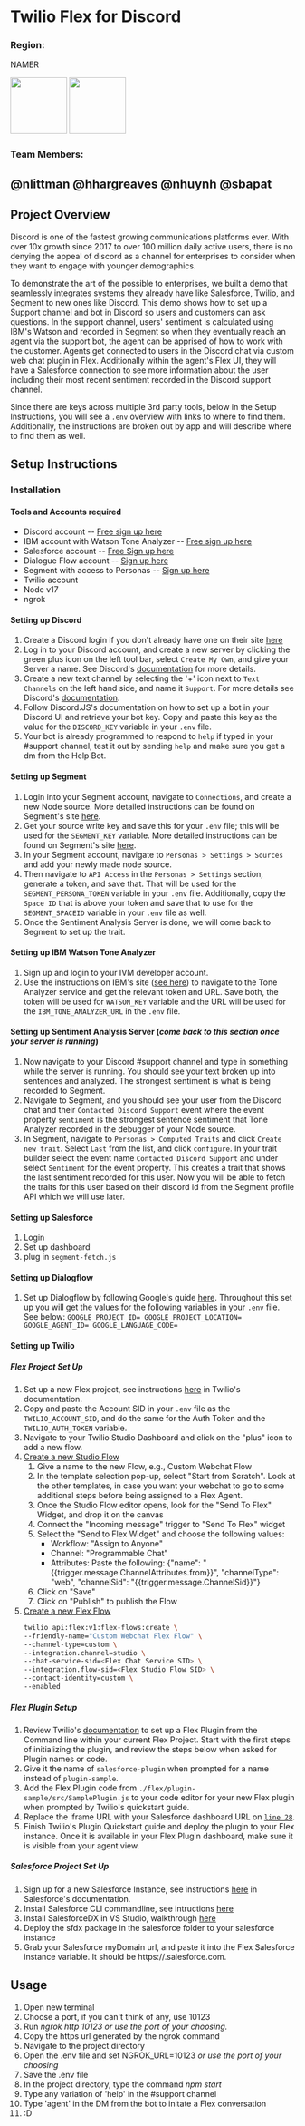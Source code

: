 # Twilio Flex for Discord

### **Region:**
NAMER

<img src="https://code.hq.twilio.com/storage/user/4012/files/20a09300-376d-11ec-97c3-cf6eefbae931" width="100" height="100">
<img src="https://code.hq.twilio.com/storage/user/4012/files/344bf980-376d-11ec-97be-2f01d5ce608b" width="100" height="100">


### **Team Members**:
@nlittman
@hhargreaves
@nhuynh
@sbapat
---

## Project Overview

Discord is one of the fastest growing communications platforms ever. With over 10x growth since 2017 to over 100 million daily active users, there is no denying the appeal of discord as a channel for enterprises to consider when they want to engage with younger demographics.

To demonstrate the art of the possible to enterprises, we built a demo that seamlessly integrates systems they already have like Salesforce, Twilio, and Segment to new ones like Discord. This demo shows how to set up a Support channel and bot in Discord so users and customers can ask questions. In the support channel, users' sentiment is calculated using IBM's Watson and recorded in Segment so when they eventually reach an agent via the support bot, the agent can be apprised of how to work with the customer. Agents get connected to users in the Discord chat via custom web chat plugin in Flex. Additionally within the agent's Flex UI, they will have a Salesforce connection to see more information about the user including their most recent sentiment recorded in the Discord support channel.

Since there are keys across multiple 3rd party tools, below in the Setup Instructions, you will see a `.env` overview with links to where to find them. Additionally, the instructions are broken out by app and will describe where to find them as well.

## Setup Instructions

### Installation

#### Tools and Accounts required
- Discord account -- [Free sign up here](https://discord.com/)
- IBM account with Watson Tone Analyzer -- [Free sign up here](https://cloud.ibm.com/registration?target=/catalog/services/tone-analyzer%3FhideTours%3Dtrue%26%3Fcm_sp%3DWatsonPlatform-WatsonPlatform-_-OnPageNavCTA-IBMWatson_ToneAnalyzer-_-Watson_Developer_Website)
- Salesforce account -- [Free Sign up here](https://developer.salesforce.com/signup)
- Dialogue Flow account -- [Sign up here](https://cloud.google.com/dialogflow)
- Segment with access to Personas -- [Sign up here](https://segment.com/)
- Twilio account
- Node v17
- ngrok

#### Setting up Discord
1. Create a Discord login if you don't already have one on their site [here](https://discord.com/)
2. Log in to your Discord account, and create a new server by clicking the green plus icon on the left tool bar, select `Create My Own`, and give your Server a name. See Discord's [documentation](https://support.discord.com/hc/en-us/articles/204849977-How-do-I-create-a-server-) for more details.
3. Create a new text channel by selecting the '+' icon next to `Text Channels` on the left hand side, and name it `Support`. For more details see Discord's [documentation](https://support.discord.com/hc/en-us/articles/206143877-How-do-I-set-up-a-Role-Exclusive-channel-#:~:text=Text%20Channel%3A,Finally%2C%20click%20create.).
4. Follow Discord.JS's documentation on how to set up a bot in your Discord UI and retrieve your bot key. Copy and paste this key as the value for the `DISCORD_KEY` variable in your `.env` file.
5. Your bot is already programmed to respond to `help` if typed in your #support channel, test it out by sending `help` and make sure you get a dm from the Help Bot.

#### Setting up Segment
1. Login into your Segment account, navigate to `Connections`, and create a new Node source. More detailed instructions can be found on Segment's site [here](https://segment.com/docs/connections/sources/catalog/libraries/server/node/quickstart/).
2. Get your source write key and save this for your `.env` file; this will be used for the `SEGMENT_KEY` variable. More detailed instructions can be found on Segment's site [here](https://segment.com/docs/connections/find-writekey/).
3. In your Segment account, navigate to `Personas > Settings > Sources` and add your newly made node source.
4. Then navigate to `API Access` in the `Personas > Settings` section, generate a token, and save that. That will be used for the `SEGMENT_PERSONA_TOKEN` variable in your `.env` file. Additionally, copy the `Space ID` that is above your token and save that to use for the `SEGMENT_SPACEID` variable in your `.env` file as well.
5. Once the Sentiment Analysis Server is done, we will come back to Segment to set up the trait.

#### Setting up IBM Watson Tone Analyzer
1. Sign up and login to your IVM developer account.
2. Use the instructions on IBM's site ([see here](https://cloud.ibm.com/docs/tone-analyzer?topic=tone-analyzer-gettingStarted)) to navigate to the Tone Analyzer service and get the relevant token and URL. Save both, the token will be used for `WATSON_KEY` variable and the URL will be used for the `IBM_TONE_ANALYZER_URL` in the `.env` file.

#### Setting up Sentiment Analysis Server (*come back to this section once your server is running*)
1. Now navigate to your Discord #support channel and type in something while the server is running. You should see your text broken up into sentences and analyzed. The strongest sentiment is what is being recorded to Segment.
2. Navigate to Segment, and you should see your user from the Discord chat and their `Contacted Discord Support` event where the event property `sentiment` is the strongest sentence sentiment that Tone Analyzer recorded in the debugger of your Node source. 
3. In Segment, navigate to `Personas > Computed Traits` and click `Create new trait`. Select `Last` from the list, and click `configure`. In your trait builder select the event name `Contacted Discord Support` and under select `Sentiment` for the event property. This creates a trait that shows the last sentiment recorded for this user. Now you will be able to fetch the traits for this user based on their discord id from the Segment profile API which we will use later.


#### Setting up Salesforce
1. Login
2. Set up dashboard
3. plug in `segment-fetch.js`

#### Setting up Dialogflow
1. Set up Dialogflow by following Google's guide [here](https://cloud.google.com/dialogflow/es/docs/quick/setup). Throughout this set up you will get the values for the following variables in your `.env` file. See below:
`GOOGLE_PROJECT_ID=
GOOGLE_PROJECT_LOCATION=
GOOGLE_AGENT_ID=
GOOGLE_LANGUAGE_CODE=`

#### Setting up Twilio

##### Flex Project Set Up
1. Set up a new Flex project, see instructions [here](https://www.twilio.com/docs/flex/tutorials/setup) in Twilio's documentation.
2. Copy and paste the Account SID in your `.env` file as the `TWILIO_ACCOUNT_SID`, and do the same for the Auth Token and the `TWILIO_AUTH_TOKEN` variable.
3. Navigate to your Twilio Studio Dashboard and click on the "plus" icon to add a new flow.
4. [Create a new Studio Flow](https://www.twilio.com/blog/add-custom-chat-channel-twilio-flex)
    1. Give a name to the new Flow, e.g., Custom Webchat Flow
    2. In the template selection pop-up, select "Start from Scratch". Look at the other templates, in case you want your webchat to go to some additional steps before being assigned to a Flex Agent.
    3. Once the Studio Flow editor opens, look for the "Send To Flex" Widget, and drop it on the canvas
    4. Connect the "Incoming message" trigger to "Send To Flex" widget
    5. Select the "Send to Flex Widget" and choose the following values:
        - Workflow: "Assign to Anyone"
        - Channel: "Programmable Chat"
        - Attributes: Paste the following: {"name": "{{trigger.message.ChannelAttributes.from}}", "channelType": "web", "channelSid": "{{trigger.message.ChannelSid}}"}
    6. Click on "Save"
    7. Click on "Publish" to publish the Flow
5. [Create a new Flex Flow](https://www.twilio.com/blog/add-custom-chat-channel-twilio-flex)
    ```sh 
    twilio api:flex:v1:flex-flows:create \
    --friendly-name="Custom Webchat Flex Flow" \
    --channel-type=custom \
    --integration.channel=studio \
    --chat-service-sid=<Flex Chat Service SID> \
    --integration.flow-sid=<Flex Studio Flow SID> \
    --contact-identity=custom \
    --enabled
    ```
##### Flex Plugin Setup   
1. Review Twilio's [documentation](https://www.twilio.com/docs/flex/quickstart/getting-started-plugin) to set up a Flex Plugin from the Command line within your current Flex Project. Start with the first steps of initializing the plugin, and review the steps below when asked for Plugin names or code.
2. Give it the name of `salesforce-plugin` when prompted for a name instead of `plugin-sample`.
3. Add the Flex Plugin code from `./flex/plugin-sample/src/SamplePlugin.js` to your code editor for your new Flex plugin when prompted by Twilio's quickstart guide.
4. Replace the iframe URL with your Salesforce dashboard URL on [`line 28`](https://code.hq.twilio.com/salesengineering/twilio-discord-flex/blob/529e80966d67993916c6c04187bf959d820bc060/flex/plugin-sample/src/SamplePlugin.js#L28).
5. Finish Twilio's Plugin Quickstart guide and deploy the plugin to your Flex instance. Once it is available in your Flex Plugin dashboard, make sure it is visible from your agent view.


##### Salesforce Project Set Up
1. Sign up for a new Salesforce Instance, see instructions [here](https://www.developer.salesforce.com) in Salesforce's documentation.
2. Install Salesforce CLI commandline, see intructions [here](https://developer.salesforce.com/tools/sfdxcli)
3. Install SalesforceDX in VS Studio, walkthrough [here](https://trailhead.salesforce.com/content/learn/projects/quick-start-lightning-web-components/set-up-visual-studio-code)
4. Deploy the sfdx package in the salesforce folder to your salesforce instance 
5. Grab your Salesforce myDomain url, and paste it into the Flex Salesforce instance variable. It should be https://<your-my-domain>.salesforce.com.


## Usage
1. Open new terminal
2. Choose a port, if you can't think of any, use 10123
3. Run _ngrok http 10123_ _or use the port of your choosing._
4. Copy the https url generated by the ngrok command
5. Navigate to the project directory
6. Open the .env file and set NGROK_URL=10123 _or use the port of your choosing_ 
7. Save the .env file
8. In the project directory, type the command _npm start_
9. Type any variation of 'help' in the #support channel
10. Type 'agent' in the DM from the bot to initate a Flex conversation
11. :D 

